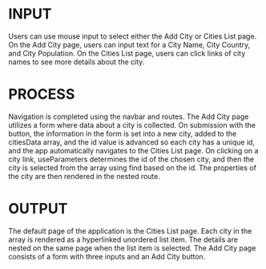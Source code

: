 # INPUT
Users can use mouse input to select either the Add City or Cities List page. On the Add City page, users can input text for a City Name, City Country, and City Population. On the Cities List page, users can click links of city names to see more details about the city. 

# PROCESS
Navigation is completed using the navbar and routes. The Add City page utilizes a form where data about a city is collected. On submission with the button, the information in the form is set into a new city, added to the citiesData array, and the id value is advanced so each city has a unique id, and the app automatically navigates to the Cities List page. On clicking on a city link, useParameters determines the id of the chosen city, and then the city is selected from the array using find based on the id. The properties of the city are then rendered in the nested route.

# OUTPUT
The default page of the application is the Cities List page. Each city in the array is rendered as a hyperlinked unordered list item. The details are nested on the same page when the list item is selected. The Add City page consists of a form with three inputs and an Add City button. 